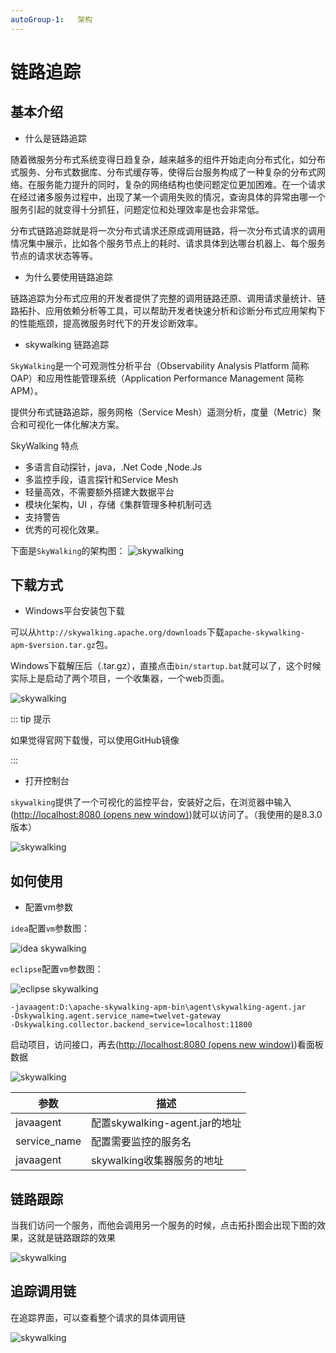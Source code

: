 ```yaml
---
autoGroup-1:   架构
---
```


# 链路追踪

## 基本介绍

- 什么是链路追踪

随着微服务分布式系统变得日趋复杂，越来越多的组件开始走向分布式化，如分布式服务、分布式数据库、分布式缓存等，使得后台服务构成了一种复杂的分布式网络。在服务能力提升的同时，复杂的网络结构也使问题定位更加困难。在一个请求在经过诸多服务过程中，出现了某一个调用失败的情况，查询具体的异常由哪一个服务引起的就变得十分抓狂，问题定位和处理效率是也会非常低。

分布式链路追踪就是将一次分布式请求还原成调用链路，将一次分布式请求的调用情况集中展示，比如各个服务节点上的耗时、请求具体到达哪台机器上、每个服务节点的请求状态等等。

- 为什么要使用链路追踪

链路追踪为分布式应用的开发者提供了完整的调用链路还原、调用请求量统计、链路拓扑、应用依赖分析等工具，可以帮助开发者快速分析和诊断分布式应用架构下的性能瓶颈，提高微服务时代下的开发诊断效率。

- skywalking 链路追踪

`SkyWalking`是一个可观测性分析平台（Observability Analysis Platform 简称OAP）和应用性能管理系统（Application Performance Management 简称 APM）。

提供分布式链路追踪，服务网格（Service Mesh）遥测分析，度量（Metric）聚合和可视化一体化解决方案。

SkyWalking 特点

- 多语言自动探针，java，.Net Code ,Node.Js
- 多监控手段，语言探针和Service Mesh
- 轻量高效，不需要额外搭建大数据平台
- 模块化架构，UI ，存储《集群管理多种机制可选
- 支持警告
- 优秀的可视化效果。

下面是`SkyWalking`的架构图： ![skywalking](https://oscimg.oschina.net/oscnet/up-551a741ebdd3614f06408cc23dc302ef576.png)

## 下载方式

- Windows平台安装包下载

可以从`http://skywalking.apache.org/downloads`下载`apache-skywalking-apm-$version.tar.gz`包。

Windows下载解压后（.tar.gz），直接点击`bin/startup.bat`就可以了，这个时候实际上是启动了两个项目，一个收集器，一个web页面。

![skywalking](https://oscimg.oschina.net/oscnet/up-9a74069dbd42e28e47a94840d8db7475652.png)

::: tip 提示

如果觉得官网下载慢，可以使用GitHub镜像

:::

- 打开控制台

`skywalking`提供了一个可视化的监控平台，安装好之后，在浏览器中输入([http://localhost:8080 (opens new window)](http://localhost:8080))就可以访问了。（我使用的是8.3.0版本）

![skywalking](https://oscimg.oschina.net/oscnet/up-8c56e9280dbd69e3db1508fa27af7fa704a.png)

## 如何使用

- 配置vm参数

`idea`配置`vm`参数图：

![idea skywalking](https://oscimg.oschina.net/oscnet/up-28824574c3bb227dfc487aa82fa60852656.png)

`eclipse`配置`vm`参数图：

![eclipse skywalking](https://oscimg.oschina.net/oscnet/up-ea035ca46c210197746804c59fad4ef403b.png)

```text
-javaagent:D:\apache-skywalking-apm-bin\agent\skywalking-agent.jar
-Dskywalking.agent.service_name=twelvet-gateway
-Dskywalking.collector.backend_service=localhost:11800
```

启动项目，访问接口，再去([http://localhost:8080 (opens new window)](http://localhost:8080))看面板数据

![skywalking](https://oscimg.oschina.net/oscnet/up-c3d59e9788dc7fbc34a9dd9235ad7856ad4.png)

| 参数         | 描述                           |
| ------------ | ------------------------------ |
| javaagent    | 配置skywalking-agent.jar的地址 |
| service_name | 配置需要监控的服务名           |
| javaagent    | skywalking收集器服务的地址     |

## 链路跟踪

当我们访问一个服务，而他会调用另一个服务的时候，点击拓扑图会出现下图的效果，这就是链路跟踪的效果

![skywalking](https://oscimg.oschina.net/oscnet/up-fc658837ebe738ba9d470f1f2b4c0de4231.png)

## 追踪调用链

在追踪界面，可以查看整个请求的具体调用链

![skywalking](https://oscimg.oschina.net/oscnet/up-a36efa6463829a3ebbc4cc4efacb6eb57e3.png)

 